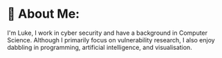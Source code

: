 # 👾 About Me:

I'm Luke, I work in cyber security and have a background in Computer Science. Although I primarily focus on vulnerability research, I also enjoy dabbling in programming, artificial intelligence, and visualisation.
